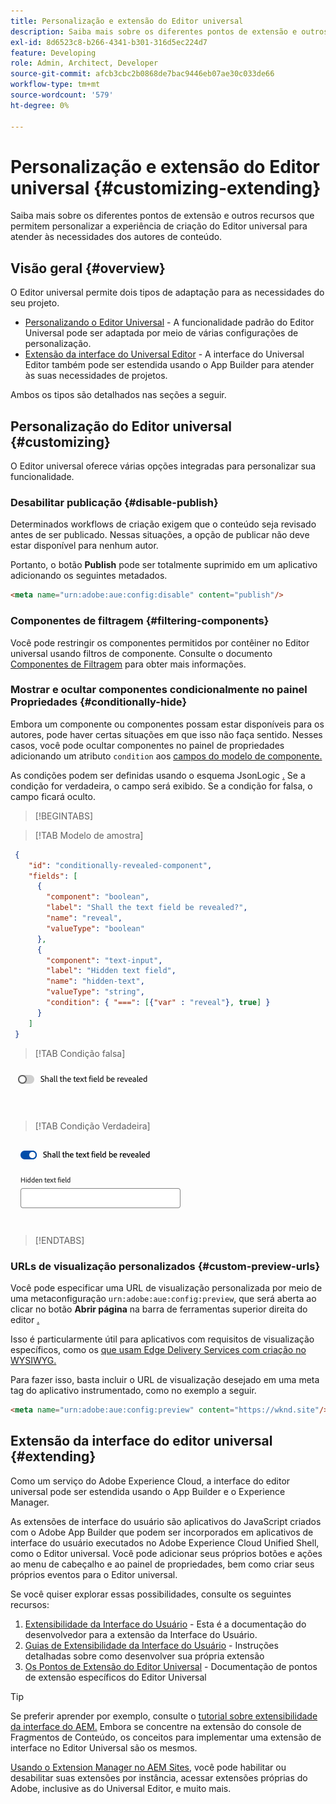 ```yaml
---
title: Personalização e extensão do Editor universal
description: Saiba mais sobre os diferentes pontos de extensão e outros recursos que permitem personalizar a interface do usuário do Editor universal para atender às necessidades dos autores de conteúdo.
exl-id: 8d6523c8-b266-4341-b301-316d5ec224d7
feature: Developing
role: Admin, Architect, Developer
source-git-commit: afcb3cbc2b0868de7bac9446eb07ae30c033de66
workflow-type: tm+mt
source-wordcount: '579'
ht-degree: 0%

---
```



# Personalização e extensão do Editor universal {#customizing-extending}

Saiba mais sobre os diferentes pontos de extensão e outros recursos que permitem personalizar a experiência de criação do Editor universal para atender às necessidades dos autores de conteúdo.

## Visão geral {#overview}

O Editor universal permite dois tipos de adaptação para as necessidades do seu projeto.

* [Personalizando o Editor Universal](#customizing) - A funcionalidade padrão do Editor Universal pode ser adaptada por meio de várias configurações de personalização.
* [Extensão da interface do Universal Editor](#extending) - A interface do Universal Editor também pode ser estendida usando o App Builder para atender às suas necessidades de projetos.

Ambos os tipos são detalhados nas seções a seguir.

## Personalização do Editor universal {#customizing}

O Editor universal oferece várias opções integradas para personalizar sua funcionalidade.

### Desabilitar publicação {#disable-publish}

Determinados workflows de criação exigem que o conteúdo seja revisado antes de ser publicado. Nessas situações, a opção de publicar não deve estar disponível para nenhum autor.

Portanto, o botão **Publish** pode ser totalmente suprimido em um aplicativo adicionando os seguintes metadados.

```html
<meta name="urn:adobe:aue:config:disable" content="publish"/>
```

### Componentes de filtragem {#filtering-components}

Você pode restringir os componentes permitidos por contêiner no Editor universal usando filtros de componente. Consulte o documento [Componentes de Filtragem](/help/implementing/universal-editor/filtering.md) para obter mais informações.

### Mostrar e ocultar componentes condicionalmente no painel Propriedades {#conditionally-hide}

Embora um componente ou componentes possam estar disponíveis para os autores, pode haver certas situações em que isso não faça sentido. Nesses casos, você pode ocultar componentes no painel de propriedades adicionando um atributo `condition` aos [ campos do modelo de componente.](/help/implementing/universal-editor/field-types.md#fields)

As condições podem ser definidas usando o esquema JsonLogic [.](https://jsonlogic.com/) Se a condição for verdadeira, o campo será exibido. Se a condição for falsa, o campo ficará oculto.

>[!BEGINTABS]

>[!TAB Modelo de amostra]

```json
 {
    "id": "conditionally-revealed-component",
    "fields": [
      {
        "component": "boolean",
        "label": "Shall the text field be revealed?",
        "name": "reveal",
        "valueType": "boolean"
      },
      {
        "component": "text-input",
        "label": "Hidden text field",
        "name": "hidden-text",
        "valueType": "string",
        "condition": { "===": [{"var" : "reveal"}, true] }
      }
    ]
 }
```

>[!TAB Condição falsa]

![Campo de texto oculto](assets/hidden.png)

>[!TAB Condição Verdadeira]

![Campo de texto mostrado](assets/shown.png)

>[!ENDTABS]

### URLs de visualização personalizados {#custom-preview-urls}

Você pode especificar uma URL de visualização personalizada por meio de uma metaconfiguração `urn:adobe:aue:config:preview`, que será aberta ao clicar no botão **Abrir página** na barra de ferramentas superior direita do editor [.](/help/sites-cloud/authoring/universal-editor/navigation.md#universal-editor-toolbar)

Isso é particularmente útil para aplicativos com requisitos de visualização específicos, como os [que usam Edge Delivery Services com criação no WYSIWYG.](/help/edge/wysiwyg-authoring/authoring.md)

Para fazer isso, basta incluir o URL de visualização desejado em uma meta tag do aplicativo instrumentado, como no exemplo a seguir.

```html
<meta name="urn:adobe:aue:config:preview" content="https://wknd.site"/>
```

## Extensão da interface do editor universal {#extending}

Como um serviço do Adobe Experience Cloud, a interface do editor universal pode ser estendida usando o App Builder e o Experience Manager.

As extensões de interface do usuário são aplicativos do JavaScript criados com o Adobe App Builder que podem ser incorporados em aplicativos de interface do usuário executados no Adobe Experience Cloud Unified Shell, como o Editor universal. Você pode adicionar seus próprios botões e ações ao menu de cabeçalho e ao painel de propriedades, bem como criar seus próprios eventos para o Editor universal.

Se você quiser explorar essas possibilidades, consulte os seguintes recursos:

1. [Extensibilidade da Interface do Usuário](https://developer.adobe.com/uix/docs/) - Esta é a documentação do desenvolvedor para a extensão da Interface do Usuário.
1. [Guias de Extensibilidade da Interface do Usuário](https://developer.adobe.com/uix/docs/guides/) - Instruções detalhadas sobre como desenvolver sua própria extensão
1. [Os Pontos de Extensão do Editor Universal](https://developer.adobe.com/uix/docs/services/aem-universal-editor/) - Documentação de pontos de extensão específicos do Editor Universal

>[!TIP]
>
>Se preferir aprender por exemplo, consulte o [tutorial sobre extensibilidade da interface do AEM.](https://experienceleague.adobe.com/en/docs/experience-manager-learn/cloud-service/developing/extensibility/ui/overview) Embora se concentre na extensão do console de Fragmentos de Conteúdo, os conceitos para implementar uma extensão de interface no Editor Universal são os mesmos.

[Usando o Extension Manager no AEM Sites](https://developer.adobe.com/uix/docs/extension-manager/), você pode habilitar ou desabilitar suas extensões por instância, acessar extensões próprias do Adobe, inclusive as do Universal Editor, e muito mais.
